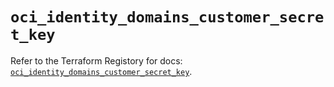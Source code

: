 # `oci_identity_domains_customer_secret_key`

Refer to the Terraform Registory for docs: [`oci_identity_domains_customer_secret_key`](https://registry.terraform.io/providers/oracle/oci/6.18.0/docs/resources/identity_domains_customer_secret_key).
